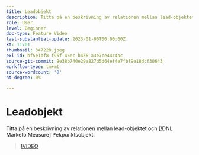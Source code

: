 ```yaml
---
title: Leadobjekt
description: Titta på en beskrivning av relationen mellan lead-objektet och [!DNL Marketo Measure] Pekpunktsobjekt.
role: User
level: Beginner
doc-type: Feature Video
last-substantial-update: 2023-01-06T00:00:00Z
kt: 11701
thumbnail: 347228.jpeg
exl-id: bf5e1bf8-f95f-45ec-b436-a3e7ce44c4ac
source-git-commit: 9e38b740e29a827d5d64ef4e7fbf9e18dcf30643
workflow-type: tm+mt
source-wordcount: '0'
ht-degree: 0%

---
```


# Leadobjekt

Titta på en beskrivning av relationen mellan lead-objektet och [!DNL Marketo Measure] Pekpunktsobjekt.

>[!VIDEO](https://video.tv.adobe.com/v/347228/?quality=12&learn=on)
